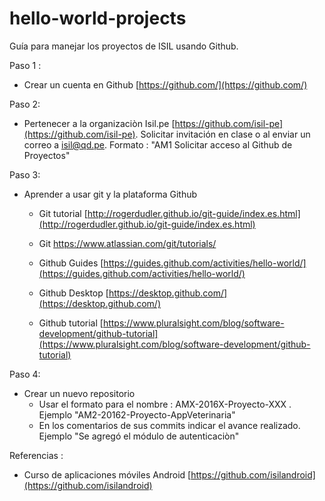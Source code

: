 # hello-world-projects
Guía para manejar los proyectos de ISIL  usando Github.

Paso 1 :

- Crear un cuenta en Github [https://github.com/](https://github.com/)

Paso 2:

- Pertenecer a la organizaciòn Isil.pe [https://github.com/isil-pe](https://github.com/isil-pe). Solicitar invitación en clase o al enviar un correo  a isil@qd.pe. Formato : "AM1 Solicitar acceso al Github de Proyectos"


Paso 3:

- Aprender a usar git y la plataforma Github

  * Git tutorial [http://rogerdudler.github.io/git-guide/index.es.html](http://rogerdudler.github.io/git-guide/index.es.html)
  
  * Git https://www.atlassian.com/git/tutorials/
  
  * Github Guides [https://guides.github.com/activities/hello-world/](https://guides.github.com/activities/hello-world/)
  
  * Github Desktop [https://desktop.github.com/](https://desktop.github.com/)
  
  * Github tutorial [https://www.pluralsight.com/blog/software-development/github-tutorial](https://www.pluralsight.com/blog/software-development/github-tutorial)
  

Paso 4:

- Crear un nuevo repositorio
    * Usar el formato para el nombre : AMX-2016X-Proyecto-XXX . Ejemplo "AM2-20162-Proyecto-AppVeterinaria"
    * En los comentarios de sus commits indicar el avance realizado. Ejemplo "Se agregó el módulo de autenticaciòn"

Referencias :

- Curso de aplicaciones móviles Android [https://github.com/isilandroid](https://github.com/isilandroid)



